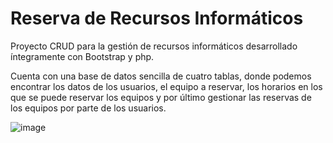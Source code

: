 # Reserva de Recursos Informáticos
Proyecto CRUD para la gestión de recursos informáticos
desarrollado íntegramente con Bootstrap y php. 

Cuenta con una base de datos sencilla de cuatro tablas, donde podemos encontrar
los datos de los usuarios, el equipo a reservar, los horarios en los que se puede
reservar los equipos y por último gestionar las reservas de los equipos por parte de los usuarios.

![image](https://user-images.githubusercontent.com/93226153/139930189-ef5e8361-6c1f-4276-ac03-176eff182627.png)
